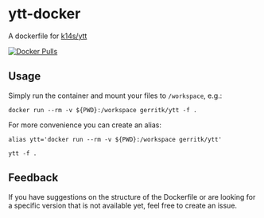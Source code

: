 # ytt-docker
A dockerfile for [k14s/ytt](https://github.com/k14s/ytt)

[![Docker Pulls](https://img.shields.io/docker/pulls/gerritk/ytt)](https://hub.docker.com/r/gerritk/ytt)

## Usage

Simply run the container and mount your files to `/workspace`, e.g.:

```shell
docker run --rm -v ${PWD}:/workspace gerritk/ytt -f .
```

For more convenience you can create an alias:

```shell
alias ytt='docker run --rm -v ${PWD}:/workspace gerritk/ytt'

ytt -f .
```

## Feedback

If you have suggestions on the structure of the Dockerfile or are looking for a specific version that is not available yet, feel free to create an issue.

